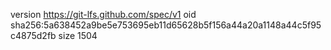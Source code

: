 version https://git-lfs.github.com/spec/v1
oid sha256:5a638452a9be5e753695eb11d65628b5f156a44a20a1148a44c5f95c4875d2fb
size 1504
